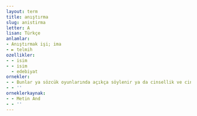 ```yaml
---
layout: term
title: anıştırma
slug: anistirma
letter: A
lisan: Türkçe
anlamlar:
- Anıştırmak işi; ima
- ► telmih
ozellikler:
- - isim
- - isim
  - edebiyat
ornekler:
- - Bunlar ya sözcük oyunlarında açıkça söylenir ya da cinsellik ve cinsel sapıklıkla ilgili sözcüklere örtülü, kapalı yoldan anıştırma yapılır.
- - ''
orneklerkaynak:
- - Metin And
- - ''
---
```

